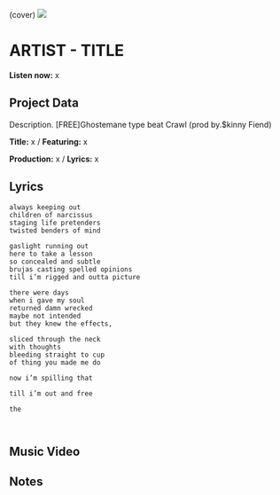 (cover) ![](57175019_319474918741616_8502199518755923887_n.jpg)

# ARTIST - TITLE

**Listen now:** x

## Project Data

Description.
[FREE]Ghostemane type beat Crawl (prod by.$kinny Fiend)

**Title:** x / **Featuring:** x

**Production:** x / **Lyrics:** x

## Lyrics

```
always keeping out 
children of narcissus 
staging life pretenders 
twisted benders of mind 

gaslight running out 
here to take a lesson
so concealed and subtle
brujas casting spelled opinions
till i’m rigged and outta picture

there were days 
when i gave my soul
returned damn wrecked
maybe not intended 
but they knew the effects, 

sliced through the neck
with thoughts 
bleeding straight to cup
of thing you made me do

now i’m spilling that 

till i’m out and free

the 



```

## Music Video


## Notes
